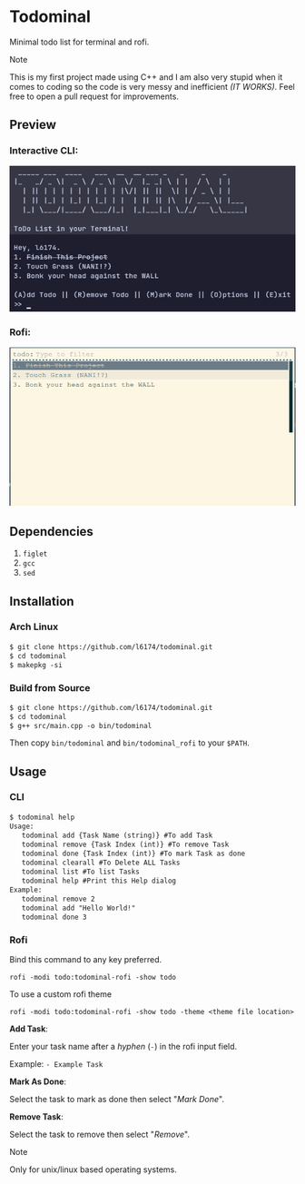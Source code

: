 # Todominal
Minimal todo list for terminal and rofi.
> [!Note]
> This is my first project made using C++ and I am also very stupid when it comes to coding so the code is very messy and inefficient *(IT WORKS)*. Feel free to open a pull request for improvements.
## Preview
### Interactive CLI:
![](img/preview.png)
### Rofi:
![](img/preview_rofi.png)

## Dependencies
1. ```figlet```
2. ```gcc```
3. ```sed```

## Installation
### Arch Linux
```
$ git clone https://github.com/l6174/todominal.git
$ cd todominal
$ makepkg -si
```

### Build from Source
```
$ git clone https://github.com/l6174/todominal.git
$ cd todominal
$ g++ src/main.cpp -o bin/todominal
```
Then copy ```bin/todominal``` and ```bin/todominal_rofi``` to your ```$PATH```.

## Usage
### CLI
```
$ todominal help
Usage:
   todominal add {Task Name (string)} #To add Task
   todominal remove {Task Index (int)} #To remove Task
   todominal done {Task Index (int)} #To mark Task as done
   todominal clearall #To Delete ALL Tasks
   todominal list #To list Tasks
   todominal help #Print this Help dialog
Example:
   todominal remove 2
   todominal add "Hello World!"
   todominal done 3
```
### Rofi
Bind this command to any key preferred.
```
rofi -modi todo:todominal-rofi -show todo
```
To use a custom rofi theme
```
rofi -modi todo:todominal-rofi -show todo -theme <theme file location>
```
**Add Task**:

Enter your task name after a *hyphen* (```-```) in the rofi input field.

Example: ```- Example Task```

**Mark As Done**:

Select the task to mark as done then select "_Mark Done_".

**Remove Task**:

Select the task to remove then select "_Remove_".
> [!Note]
> Only for unix/linux based operating systems.
